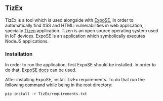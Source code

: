 ## TizEx

TizEx is a tool which is used alongside with [ExpoSE](https://github.com/ExpoSEJS/ExpoSE), in order to automatically find XSS and HTMLi vulnerabilities in web application, specially [Tizen](https://www.tizen.org/) application. Tizen is an open source operating system used in IoT devices. ExpoSE is an application which symbolically executes NodeJS applications.

### Installation

In order to run the application, first ExpoSE should be installed. In order to do that, [ExpoSE docs](https://github.com/ExpoSEJS/ExpoSE) can be used.

After installing ExpoSE, install TizEx requirements. To do that run the following command while being in the root directory:
```
pip install -r TizEx/requirements.txt
```
